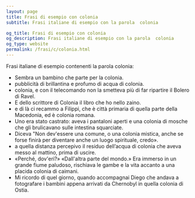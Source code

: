 ```yaml
---
layout: page
title: Frasi di esempio con colonia 
subtitle: Frasi italiane di esempio con la parola  colonia

og_title: Frasi di esempio con colonia 
og_description: Frasi italiane di esempio con la parola  colonia
og_type: website
permalink: /frasi/c/colonia.html
---
```


Frasi italiane di esempio contenenti la parola colonia:


- Sembra un bambino che parte per la colonia.
- pubblicità di brillantina e profumo di acqua di colonia.
- colonia, e con il telecomando non la smetteva più di far ripartire il Bolero di Ravel.
- E dello scrittore di Colonia il libro che ho nello zaino.
- e di là ci recammo a Filippi, che è città primaria di quella parte della Macedonia, ed è colonia romana.
- Uno era stato castrato: aveva i pantaloni aperti e una colonia di mosche che gli brulicavano sulle intestina squarciate.
- Diceva "Non dev'essere una comune, o una colonia mistica, anche se forse finirà per diventare anche un luogo spirituale, credo».
- a quella distanza percepivo il residuo dell’acqua di colonia che aveva messo al mattino, prima di uscire.
- «Perché, dov'eri?» «Dall'altra parte del mondo.» Era immerso in un grande fiume paludoso, rischiava le gambe e la vita accanto a una placida colonia di caimani.
- Mi ricordo di quel giorno, quando accompagnai Diego che andava a fotografare i bambini appena arrivati da Chernobyl in quella colonia di Ostia.
